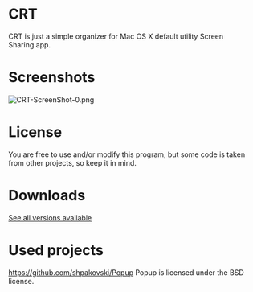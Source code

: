 # CRT

CRT is just a simple organizer for Mac OS X default utility Screen Sharing.app.

# Screenshots

![CRT-ScreenShot-0.png](https://bitbucket.org/repo/Ke7MBn/images/1675468057-CRT-ScreenShot-0.png)

# License

You are free to use and/or modify this program, but some code is taken from other projects, so keep it in mind.

# Downloads

[See all versions available](https://bitbucket.org/SR3u/crt-vnc-client/downloads)

# Used projects

https://github.com/shpakovski/Popup Popup is licensed under the BSD license.